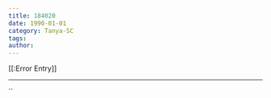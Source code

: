 ```yaml
---
title: 184020
date: 1990-01-01
category: Tanya-SC
tags: 
author: 
---
```


[[:Error Entry]]

---



``
